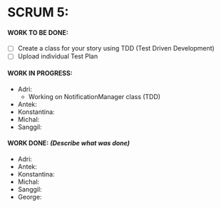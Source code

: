 # SCRUM 5:
#### WORK TO BE DONE:

 - [ ] Create a class for your story using TDD (Test Driven Development)
 - [ ] Upload individual Test Plan

#### WORK IN PROGRESS:

* Adri:
  - Working on NotificationManager class (TDD)
* Antek:
* Konstantina:
* Michal: 
* Sanggil:

#### WORK DONE: *(Describe what was done)*

 * Adri:
 * Antek:
 * Konstantina:
 * Michal: 
 * Sanggil:
 * George:

